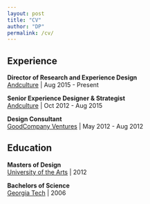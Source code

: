 ```yaml
---
layout: post
title: "CV"
author: "DP"
permalink: /cv/
---
```


## Experience
**Director of Research and Experience Design** <br>
[Andculture](http://andculture.com "Andculture homepage") | Aug 2015 - Present

**Senior Experience Designer & Strategist** <br>
[Andculture](http://andculture.com "Andculture homepage") | Oct 2012 - Aug 2015

**Design Consultant** <br>
[GoodCompany Ventures](https://www.crunchbase.com/organization/goodcompany-ventures "GoodCompany Ventures Crunchbase page") | May 2012 - Aug 2012

## Education
**Masters of Design** <br>
[University of the Arts](https://www.uarts.edu "UArts Homepage") | 2012

**Bachelors of Science** <br>
[Georgia Tech](https://www.gatech.edu "Georgia Tech Hompage") | 2006

